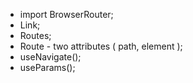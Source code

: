 - import BrowserRouter;
- Link;
- Routes;
- Route - two attributes ( path, element );
- useNavigate();
- useParams();

